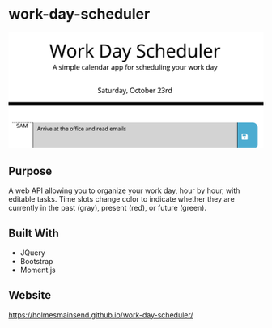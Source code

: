 # work-day-scheduler
![Screenshot of Website](workscheduler-capture.png)

## Purpose
A web API allowing you to organize your work day, hour by hour, with editable tasks. Time slots change color to indicate whether they are currently in the past (gray), present (red), or future (green).

## Built With
* JQuery
* Bootstrap
* Moment.js

## Website
https://holmesmainsend.github.io/work-day-scheduler/

